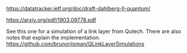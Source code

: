 https://datatracker.ietf.org/doc/draft-dahlberg-ll-quantum/

https://arxiv.org/pdf/1903.09778.pdf


See this one for a simulation of a link layer from Qutech. There are also notes that explain the implementation.
https://github.com/brunorijsman/QLinkLayerSimulations

